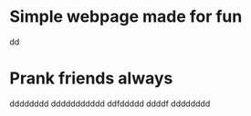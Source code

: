 # Simple webpage made for fun
dd
# Prank friends always
dddddddd
ddddddddddd
ddfddddd
ddddf
dddddddd